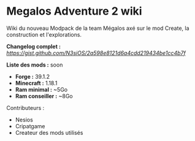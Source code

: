 # Megalos Adventure 2 wiki

Wiki du nouveau Modpack de la team Mégalos axé sur le mod Create, la construction et l'explorations.

**Changelog complet :** *<https://gist.github.com/N3siOS/2a598e8121d6a4cdd219434be1cc4b7f>*

**Liste des mods :** soon

- **Forge :** 39.1.2
- **Minecraft :** 1.18.1
- **Ram minimal :** ~5Go
- **Ram conseiller :** ~8Go

Contributeurs :

- Nesios
- Cripatgame
- Createur des mods utilisés

